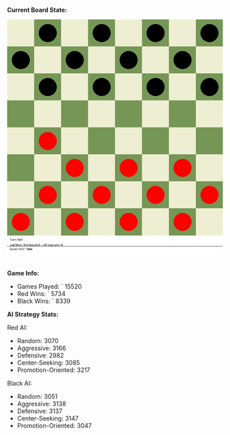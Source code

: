 
**Current Board State:**  
<!-- START_GIF -->
![Checkers Game](./checkers_game.gif)
<!-- END_GIF -->

**Game Info:**  
- Games Played: `<!-- GAMES_PLAYED --> 15520
- Red Wins: `<!-- RED_WINS --> 5734
- Black Wins: `<!-- BLACK_WINS --> 8339

<!-- AI_STATS -->
**AI Strategy Stats:**

Red AI:
- Random: 3070
- Aggressive: 3166
- Defensive: 2982
- Center-Seeking: 3085
- Promotion-Oriented: 3217

Black AI:
- Random: 3051
- Aggressive: 3138
- Defensive: 3137
- Center-Seeking: 3147
- Promotion-Oriented: 3047
